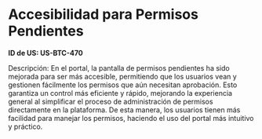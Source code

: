 # Accesibilidad para Permisos Pendientes

**ID de US: US-BTC-470**

Descripción: En el portal, la pantalla de permisos pendientes ha sido mejorada para ser más accesible, permitiendo que los usuarios vean y gestionen fácilmente los permisos que aún necesitan aprobación. Esto garantiza un control más eficiente y rápido, mejorando la experiencia general al simplificar el proceso de administración de permisos directamente en la plataforma. De esta manera, los usuarios tienen más facilidad para manejar los permisos, haciendo el uso del portal más intuitivo y práctico.